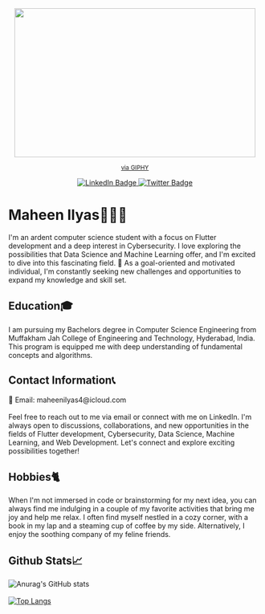 <div id="header" align="center">
      <img
        src="https://media.giphy.com/media/zSz2KsgySmfjbb8NJS/giphy.gif"
        width="480"
        height="297"
        frameBorder="0"
        class="giphy-embed"
        allowFullScreen
      />
      <p>
        <sup
          ><a
            href="https://giphy.com/stickers/welcome-lettering-jhorimotion-zSz2KsgySmfjbb8NJS"
            >via GIPHY</a
          ></sup
        >
      </p>
      <div id="badges">
        <a href="https://www.linkedin.com/in/maheen-ilyas-995582227">
          <img
            src="https://img.shields.io/badge/LinkedIn-blue?style=for-the-badge&logo=linkedin&logoColor=white"
            alt="LinkedIn Badge"
          />
        </a>
        <a href="https://www.twitter.com/mahilyas05">
          <img
            src="https://img.shields.io/badge/Twitter-blue?style=for-the-badge&logo=twitter&logoColor=white"
            alt="Twitter Badge"
          />
        </a>
      </div>
    </div>
    <div>
      <h1>Maheen Ilyas👩🏽‍💻</h1>
      <p>
        I'm an ardent computer science student with a focus on Flutter
        development and a deep interest in Cybersecurity. I love exploring the
        possibilities that Data Science and Machine Learning offer, and I'm
        excited to dive into this fascinating field. 🌱 As a goal-oriented and 
	motivated individual, I'm constantly seeking new challenges and 
	opportunities to expand my knowledge and skill set.
      </p>
      <h2>Education🎓</h2>
      <p>
        I am pursuing my Bachelors degree in Computer Science Engineering from
        Muffakham Jah College of Engineering and Technology, Hyderabad, India.
        This program is equipped me with deep understanding of fundamental
        concepts and algorithms.
      </p>
      <h2>Contact Information📞</h2>
      <p>
        📧 Email: maheenilyas4@icloud.com 
	<br>
        <br>
        Feel free to reach out to me via email or connect with me on LinkedIn.
        I'm always open to discussions, collaborations, and new opportunities in
        the fields of Flutter development, Cybersecurity, Data Science, Machine
        Learning, and Web Development. Let's connect and explore exciting
        possibilities together!
      </p>
      <h2>Hobbies🐈</h2>
      <p>
        When I'm not immersed in code or brainstorming for my next idea, you can
        always find me indulging in a couple of my favorite activities that
        bring me joy and help me relax. I often find myself nestled in a cozy
        corner, with a book in my lap and a steaming cup of coffee by my side.
        Alternatively, I enjoy the soothing company of my feline friends.
      </p>
	<h2>Github Stats📈</h2>
    </div>


![Anurag's GitHub stats](https://github-readme-stats.vercel.app/api?username=Maheen-Ilyas&show_icons=true&theme=dracula&bg_color=00000000)
  <br>
  <br>
[![Top Langs](https://github-readme-stats.vercel.app/api/top-langs/?username=Maheen-Ilyas&langs_count=6&size_weight=0.5&count_weight=0.5&theme=dracula&bg_color=00000000)](https://github.com/anuraghazra/github-readme-stats)
 

